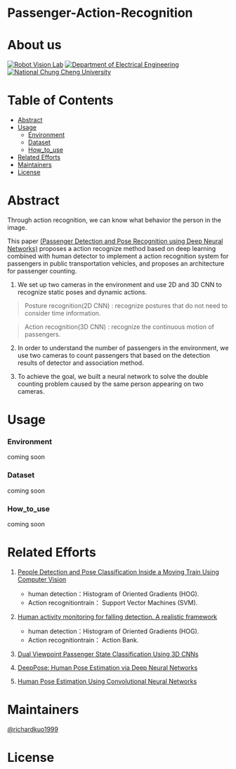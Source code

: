 # Passenger-Action-Recognition
# About us
[![Robot Vision Lab](https://img.shields.io/badge/Robot%20Vision-Lab-brightgreen.svg?style=flat-square)](https://vision.ee.ccu.edu.tw/index.php)
[![Department of Electrical Engineering](https://img.shields.io/badge/Department%20of-Electrical_Engineering-blue.svg?style=flat-square)](http://www.ee.ccu.edu.tw/main.php)
[![National Chung Cheng University](https://img.shields.io/badge/National%20-Chung_Cheng_University-blue.svg?style=flat-square)](https://www.ccu.edu.tw/eng/index.php)

# Table of Contents
- [Abstract](#Abstract)
- [Usage](#usage)
	- [Environment](#environment)
	- [Dataset](#dataset)
	- [How_to_use](#how_to_use)
- [Related Efforts](#related-efforts)
- [Maintainers](#maintainers)
- [License](#license)
# Abstract
Through action recognition, we can know what behavior the person in the image. 

This paper [(Passenger Detection and Pose Recognition using Deep Neural Networks)](https://ndltd.ncl.edu.tw/cgi-bin/gs32/gsweb.cgi/login?o=dnclcdr&s=id=%22108CCU00442053%22.&searchmode=basic) proposes a action recognize method based on deep learning combined with human detector to implement a action recognition system for passengers in public transportation vehicles, and proposes an architecture for passenger counting. 

1. We set up two cameras in the environment and use 2D and 3D CNN to recognize static poses and dynamic actions. 

>Posture recognition(2D CNN) : recognize postures that do not need to consider time information. 

>Action recognition(3D CNN) : recognize the continuous motion of passengers. 

2. In order to understand the number of passengers in the environment, we use two cameras to count passengers that based on the detection results of detector and association method. 

3. To achieve the goal, we built a neural network to solve the double counting problem caused by the same person appearing on two cameras.


# Usage
### Environment
coming soon
### Dataset
coming soon
### How_to_use
coming soon
# Related Efforts
1. [People Detection and Pose Classification Inside a Moving Train Using Computer Vision](https://core.ac.uk/download/pdf/288501396.pdf)
	- human detection：Histogram of Oriented Gradients (HOG).
	- Action recognitiontrain： Support Vector Machines (SVM). 

2. [Human activity monitoring for falling detection. A realistic framework](https://ieeexplore.ieee.org/document/7743617)
	- human detection：Histogram of Oriented Gradients (HOG).
	- Action recognitiontrain： Action Bank. 
3. [Dual Viewpoint Passenger State Classification Using 3D CNNs](https://ieeexplore.ieee.org/document/8500564)

4. [DeepPose: Human Pose Estimation via Deep Neural Networks](https://ieeexplore.ieee.org/document/6909610)

5. [Human Pose Estimation Using Convolutional Neural Networks](https://ieeexplore.ieee.org/document/8701267)
# Maintainers
[@richardkuo1999](https://github.com/Richardkuo1999)

# License
